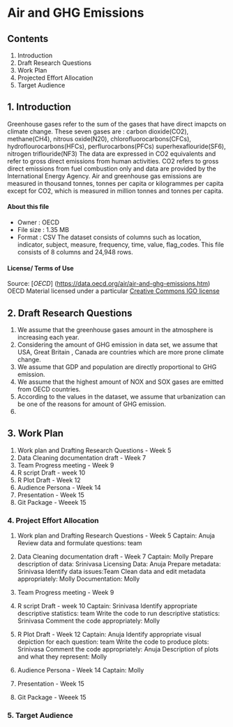 # Air and GHG Emissions

## Contents

1. Introduction
2. Draft Research Questions
3. Work Plan
4. Projected Effort Allocation
5. Target Audience



## 1. Introduction
     
   Greenhouse gases refer to the sum of the gases that have direct imapcts on climate change. These seven gases are :
   carbon dioxide(CO2), methane(CH4), nitrous oxide(N20), chlorofluorocarbons(CFCs), hydroflourocarbons(HFCs), perflurocarbons(PFCs)
   superhexaflouride(SF6), nitrogen triflouride(NF3)
   The data are expressed in CO2 equivalents and refer to gross direct emissions from human activities. CO2 refers to gross direct 
   emissions from fuel combustion only and data are provided by the International Energy Agency.
   Air and greenhouse gas emissions are measured in thousand tonnes, tonnes per capita or kilogrammes per capita except for 
   CO2, which is measured in million tonnes and tonnes per capita.
   
#### About this file
   * Owner : OECD
   * File size : 1.35 MB
   * Format : CSV
   The dataset consists of columns such as location, indicator, subject, measure, frequency, time, value, flag_codes. This file consists      of 8 columns and 24,948 rows.
   
#### License/ Terms of Use
   Source: [*OECD*] (https://data.oecd.org/air/air-and-ghg-emissions.htm)
   OECD Material licensed under a particular [Creative Commons IGO license](http://www.oecd.org/termsandconditions/)


## 2. Draft Research Questions
  1. We assume that the greenhouse gases amount in the atmosphere is increasing each year.
  2. Considering the amount of GHG emission in data set, we assume that USA, Great Britain , Canada are countries which are more prone        climate change.
  3. We assume that GDP and population are directly proportional to GHG emission.
  4. We assume that the highest amount of NOX and SOX gases are emitted from OECD countries.
  5. According to the values in the dataset, we assume that urbanization can be one of the reasons for amount of GHG emission.
  6.


## 3. Work Plan

1. Work plan and Drafting Research Questions - Week 5 
2. Data Cleaning documentation draft - Week 7
3. Team Progress meeting - Week 9
4. R script Draft - week 10
5. R Plot Draft - Week 12
6. Audience Persona - Week 14
7. Presentation - Week 15
8. Git Package - Weeek 15



### 4. Project Effort Allocation

1. Work plan and Drafting Research Questions - Week 5 
  Captain: Anuja
  Review data and formulate questions: team
  
2. Data Cleaning documentation draft - Week 7
  Captain: Molly
  Prepare description of data: Srinivasa
  Licensing Data: Anuja
  Prepare metadata: Srinivasa
  Identify data issues:Team 
  Clean data and edit metadata appropriately: Molly
  Documentation: Molly
  
3. Team Progress meeting - Week 9


4. R script Draft - week 10
  Captain: Srinivasa
  Identify appropriate descriptive statistics: team
  Write the code to run descriptive statistics: Srinivasa
  Comment the code appropriately: Molly
  
5. R Plot Draft - Week 12
  Captain: Anuja
  Identify appropriate visual depiction for each question: team
  Write the code to produce plots: Srinivasa
  Comment the code appropriately: Anuja
  Description of plots and what they represent: Molly

6. Audience Persona - Week 14
  Captain: Molly
  
  

7. Presentation - Week 15
8. Git Package - Weeek 15



### 5. Target Audience

